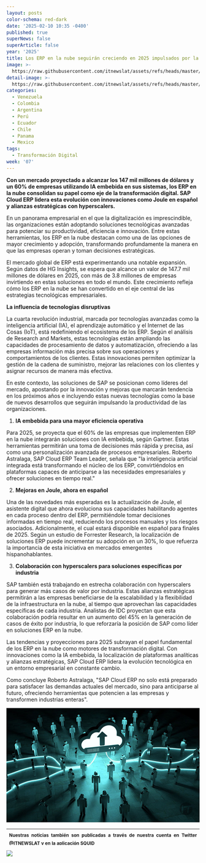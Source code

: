 ```yaml
---
layout: posts
color-schema: red-dark
date: '2025-02-10 10:35 -0400'
published: true
superNews: false
superArticle: false
year: '2025'
title: Los ERP en la nube seguirán creciendo en 2025 impulsados por la IA
image: >-
  https://raw.githubusercontent.com/itnewslat/assets/refs/heads/master/img/540x320/Nube-Publica-p.jpg
detail-image: >-
  https://raw.githubusercontent.com/itnewslat/assets/refs/heads/master/img/1024x680/Nube-Publica-g.jpg
categories:
  - Venezuela
  - Colombia
  - Argentina
  - Perú
  - Ecuador
  - Chile
  - Panama
  - Mexico
tags:
  - Transformación Digital
week: '07'
---
```

**Con un mercado proyectado a alcanzar los 147 mil millones de dólares y un 60% de empresas utilizando IA embebida en sus sistemas, los ERP en la nube consolidan su papel como eje de la transformación digital. SAP Cloud ERP lidera esta evolución con innovaciones como Joule en español y alianzas estratégicas con hyperscalers.**

En un panorama empresarial en el que la digitalización es imprescindible, las organizaciones están adoptando soluciones tecnológicas avanzadas para potenciar su productividad, eficiencia e innovación. Entre estas herramientas, los ERP en la nube destacan como una de las opciones de mayor crecimiento y adopción, transformando profundamente la manera en que las empresas operan y toman decisiones estratégicas.

El mercado global de ERP está experimentando una notable expansión. Según datos de HG Insights, se espera que alcance un valor de 147.7 mil millones de dólares en 2025, con más de 3.8 millones de empresas invirtiendo en estas soluciones en todo el mundo. Este crecimiento refleja cómo los ERP en la nube se han convertido en el eje central de las estrategias tecnológicas empresariales.

**La influencia de tecnologías disruptivas**

La cuarta revolución industrial, marcada por tecnologías avanzadas como la inteligencia artificial (IA), el aprendizaje automático y el Internet de las Cosas (IoT), está redefiniendo el ecosistema de los ERP. Según el análisis de Research and Markets, estas tecnologías están ampliando las capacidades de procesamiento de datos y automatización, ofreciendo a las empresas información más precisa sobre sus operaciones y comportamientos de los clientes. Estas innovaciones permiten optimizar la gestión de la cadena de suministro, mejorar las relaciones con los clientes y asignar recursos de manera más efectiva.

En este contexto, las soluciones de SAP se posicionan como líderes del mercado, apostando por la innovación y mejoras que marcarán tendencia en los próximos años e incluyendo estas nuevas tecnologías como la base de nuevos desarrollos que seguirán impulsando la productividad de las organizaciones.

1. **IA embebida para una mayor eficiencia operativa**

Para 2025, se proyecta que el 60% de las empresas que implementen ERP en la nube integrarán soluciones con IA embebida, según Gartner. Estas herramientas permitirán una toma de decisiones más rápida y precisa, así como una personalización avanzada de procesos empresariales. Roberto Astralaga, SAP Cloud ERP Team Leader, señala que "la inteligencia artificial integrada está transformando el núcleo de los ERP, convirtiéndolos en plataformas capaces de anticiparse a las necesidades empresariales y ofrecer soluciones en tiempo real."

2. **Mejoras en Joule, ahora en español**

Una de las novedades más esperadas es la actualización de Joule, el asistente digital que ahora evoluciona sus capacidades habilitando agentes en cada proceso dentro del ERP, permitiéndole tomar decisiones informadas en tiempo real, reduciendo los procesos manuales y los riesgos asociados. Adicionalmente, el cual estará disponible en español para finales de 2025. Según un estudio de Forrester Research, la localización de soluciones ERP puede incrementar su adopción en un 30%, lo que refuerza la importancia de esta iniciativa en mercados emergentes hispanohablantes.

3. **Colaboración con hyperscalers para soluciones específicas por industria**

SAP también está trabajando en estrecha colaboración con hyperscalers para generar más casos de valor por industria. Estas alianzas estratégicas permitirán a las empresas beneficiarse de la escalabilidad y la flexibilidad de la infraestructura en la nube, al tiempo que aprovechan las capacidades específicas de cada industria. Analistas de IDC proyectan que esta colaboración podría resultar en un aumento del 45% en la generación de casos de éxito por industria, lo que reforzaría la posición de SAP como líder en soluciones ERP en la nube.

Las tendencias y proyecciones para 2025 subrayan el papel fundamental de los ERP en la nube como motores de transformación digital. Con innovaciones como la IA embebida, la localización de plataformas analíticas y alianzas estratégicas, SAP Cloud ERP lidera la evolución tecnológica en un entorno empresarial en constante cambio.

Como concluye Roberto Astralaga, "SAP Cloud ERP no solo está preparado para satisfacer las demandas actuales del mercado, sino para anticiparse al futuro, ofreciendo herramientas que potencien a las empresas y transformen industrias enteras".

![](https://raw.githubusercontent.com/itnewslat/assets/refs/heads/master/img/540x320/Nube-Publica-p.jpg)

<table style="height: 42px;" width="569">
<tbody>
<tr>
<td style="text-align: justify;"><sub><strong>Nuestras noticias también son publicadas a través de nuestra cuenta en Twitter <a href="https://twitter.com/itnewslat?lang=es">@ITNEWSLAT</a> y en la aplicación <a href="https://squidapp.co/en/">SQUID</a></strong></sub></td>
</tr>
</tbody>
</table>

<img src="https://tracker.metricool.com/c3po.jpg?hash=56f88a41e39ab42c063cc51676587a04"/>